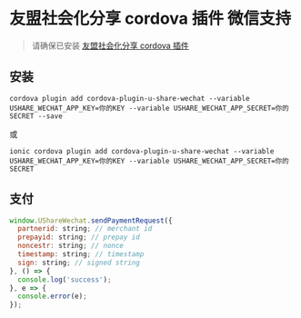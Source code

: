 # 友盟社会化分享 cordova 插件 微信支持

> 请确保已安装 [友盟社会化分享 cordova 插件](https://github.com/yccp/cordova-plugin-u-share.git)

## 安装

```
cordova plugin add cordova-plugin-u-share-wechat --variable USHARE_WECHAT_APP_KEY=你的KEY --variable USHARE_WECHAT_APP_SECRET=你的SECRET --save
```
或
```
ionic cordova plugin add cordova-plugin-u-share-wechat --variable USHARE_WECHAT_APP_KEY=你的KEY --variable USHARE_WECHAT_APP_SECRET=你的SECRET
```

## 支付

```js
window.UShareWechat.sendPaymentRequest({
  partnerid: string; // merchant id
  prepayid: string; // prepay id
  noncestr: string; // nonce
  timestamp: string; // timestamp
  sign: string; // signed string
}, () => {
  console.log('success');
}, e => {
  console.error(e);
});

```